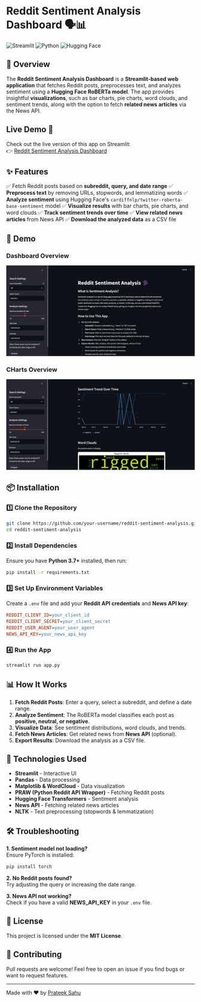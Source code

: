 # Reddit Sentiment Analysis Dashboard 🗣️📊

![Streamlit](https://img.shields.io/badge/Streamlit-FF4B4B?style=for-the-badge&logo=streamlit&logoColor=white) ![Python](https://img.shields.io/badge/Python-3776AB?style=for-the-badge&logo=python&logoColor=white) ![Hugging Face](https://img.shields.io/badge/Hugging%20Face-FFD700?style=for-the-badge&logo=huggingface&logoColor=black)

## 🚀 Overview
The **Reddit Sentiment Analysis Dashboard** is a **Streamlit-based web application** that fetches Reddit posts, preprocesses text, and analyzes sentiment using a **Hugging Face RoBERTa model**. The app provides insightful **visualizations**, such as bar charts, pie charts, word clouds, and sentiment trends, along with the option to fetch **related news articles** via the News API.

## Live Demo 🚀  
Check out the live version of this app on Streamlit:  
👉 [Reddit Sentiment Analysis Dashboard](https://your-streamlit-app-link.streamlit.app/)  


## ✨ Features
✅ Fetch Reddit posts based on **subreddit, query, and date range**
✅ **Preprocess text** by removing URLs, stopwords, and lemmatizing words
✅ **Analyze sentiment** using Hugging Face's `cardiffnlp/twitter-roberta-base-sentiment` model
✅ **Visualize results** with bar charts, pie charts, and word clouds
✅ **Track sentiment trends over time**
✅ **View related news articles** from News API
✅ **Download the analyzed data** as a CSV file

## 🎥 Demo
### Dashboard Overview
![Dashboard](screenshots/dashboard.png)

### CHarts Overview
![Dashboard](screenshots/charts.png)


## 📦 Installation
### 1️⃣ Clone the Repository
```bash
git clone https://github.com/your-username/reddit-sentiment-analysis.git
cd reddit-sentiment-analysis
```

### 2️⃣ Install Dependencies
Ensure you have **Python 3.7+** installed, then run:
```bash
pip install -r requirements.txt
```

### 3️⃣ Set Up Environment Variables
Create a `.env` file and add your **Reddit API credentials** and **News API key**:
```ini
REDDIT_CLIENT_ID=your_client_id
REDDIT_CLIENT_SECRET=your_client_secret
REDDIT_USER_AGENT=your_user_agent
NEWS_API_KEY=your_news_api_key
```

### 4️⃣ Run the App
```bash
streamlit run app.py
```

## 📊 How It Works
1. **Fetch Reddit Posts**: Enter a query, select a subreddit, and define a date range.
2. **Analyze Sentiment**: The RoBERTa model classifies each post as **positive, neutral, or negative**.
3. **Visualize Data**: See sentiment distributions, word clouds, and trends.
4. **Fetch News Articles**: Get related news from **News API** (optional).
5. **Export Results**: Download the analysis as a CSV file.

## 🔧 Technologies Used
- **Streamlit** - Interactive UI
- **Pandas** - Data processing
- **Matplotlib & WordCloud** - Data visualization
- **PRAW (Python Reddit API Wrapper)** - Fetching Reddit posts
- **Hugging Face Transformers** - Sentiment analysis
- **News API** - Fetching related news articles
- **NLTK** - Text preprocessing (stopwords & lemmatization)

## 🛠️ Troubleshooting
**1. Sentiment model not loading?**  
Ensure PyTorch is installed:
```bash
pip install torch
```

**2. No Reddit posts found?**  
Try adjusting the query or increasing the date range.

**3. News API not working?**  
Check if you have a valid **NEWS_API_KEY** in your `.env` file.

## 📜 License
This project is licensed under the **MIT License**.

## 🤝 Contributing
Pull requests are welcome! Feel free to open an issue if you find bugs or want to request features.

---
Made with ❤️ by [Prateek Sahu](https://github.com/Prateeks16)

